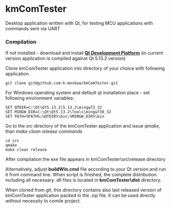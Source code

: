 # kmComTester
Desktop application written with Qt, for testing MCU applications with commands sent via UART

### Compilation

If not installed - download and install **[Qt Development Platform](https://download.qt.io/archive/qt/5.13/5.13.2/qt-opensource-windows-x86-5.13.2.exe)** 
(in current version application is compiled against Qt 5.13.2 version)

Clone kmComTester application into directory of your choice with following application

```
git clone git@github.com:k-moskwa/kmComTester.git
```

For Windows operating system and default qt installation place - set following environment variables:

```
SET QTDIR=C:\Qt\Qt5.13.2\5.13.2\mingw73_32
SET MINGW_DIR=C:\Qt\Qt5.13.2\Tools\mingw730_32
SET PATH=%PATH%;%QTDIR%\bin;%MINGW_DIR%\bin
```

Go to the *src* directory of the kmComTester application and issue *qmake*, than *make clean release commands*

```
cd src
qmake
make clean release
```

After compilation the exe file appears in kmComTester\src\release directory

Alternatively, adjust **buildWin.cmd** file according to your Qt version and run it from command line. When script is finished, the complete distribution including all necessary .dll files is located in **kmComTester\dist** directory.

When cloned from git, this directory contains also last released version of kmComTester application packed in the .zip file. It can be used directly without necessity to comile project.

[Qt]: https://download.qt.io/archive/qt/5.13/5.13.2/qt-opensource-windows-x86-5.13.2.exe	"Qt Development Platform"





